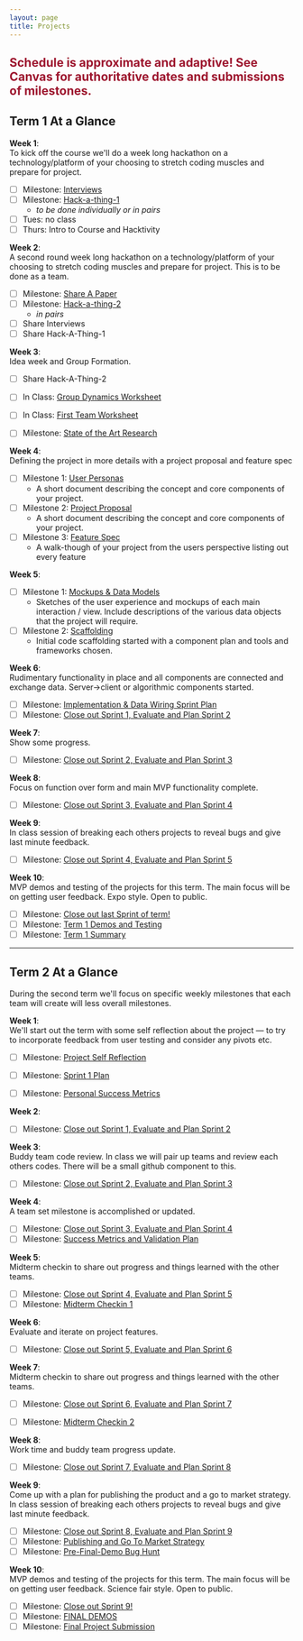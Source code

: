 ```yaml
---
layout: page
title: Projects
---
```



<!-- ## <span style="color: #F27D00">Project Info Coming Soon</span> ## -->

## <span style="color: #9d162e">Schedule is approximate and adaptive! See Canvas for authoritative dates and submissions of milestones.</span> ##


## Term 1 At a Glance

**Week 1**:<br>
To kick off the course we'll do a week long hackathon on a technology/platform of your choosing to stretch coding muscles and prepare for project.

- [ ] Milestone: [Interviews](milestones/interviews)<br>
- [ ] Milestone: [Hack-a-thing-1](milestones/hack-a-thing-1)<br>
  - *to be done individually or in pairs*
- [ ] Tues: no class
- [ ] Thurs: Intro to Course and Hacktivity

**Week 2**:<br>
  A second round week long hackathon on a technology/platform of your choosing to stretch coding muscles and prepare for project. This is to be done as a team.

- [ ] Milestone: [Share A Paper](milestones/paper-presentation)<br>
- [ ] Milestone: [Hack-a-thing-2](milestones/hack-a-thing-2)
  - *in pairs*
- [ ] Share Interviews
- [ ] Share Hack-A-Thing-1

**Week 3**:<br>
  Idea week and Group Formation.

- [ ] Share Hack-A-Thing-2

- [ ] In Class: [Group Dynamics Worksheet](milestones/group-dynamics-worksheet)
- [ ] In Class: [First Team Worksheet](milestones/first-meeting)

- [ ] Milestone: [State of the Art Research](milestones/project-research)

**Week 4**:<br>
  Defining the project in more details with a project proposal and feature spec

- [ ] Milestone 1: [User Personas](milestones/user-personas)
  - A short document describing the concept and core components of your project.
- [ ] Milestone 2: [Project Proposal](milestones/project-proposal)
  - A short document describing the concept and core components of your project.
- [ ] Milestone 3: [Feature Spec](milestones/feature-spec)
  - A walk-though of your project from the users perspective listing out every feature

**Week 5**:<br>

- [ ] Milestone 1: [Mockups & Data Models](milestones/mockups-models)
  - Sketches of the user experience and mockups of each main interaction / view. Include descriptions of the various data objects that the project will require.
- [ ] Milestone 2: [Scaffolding](milestones/scaffolding)
  - Initial code scaffolding started with a component plan and tools and frameworks chosen.


**Week 6**:<br>
  Rudimentary functionality in place and all components are connected and exchange data. Server->client or algorithmic components started.

- [ ] Milestone: [Implementation & Data Wiring Sprint Plan](milestones/wiring-start-sprint)
- [ ] Milestone: [Close out Sprint 1, Evaluate and Plan Sprint 2](milestones/t1-sprint1)

**Week 7**:<br>
  Show some progress.

- [ ] Milestone: [Close out Sprint 2, Evaluate and Plan Sprint 3](milestones/t1-sprint2)

**Week 8**:<br>
  Focus on function over form and main MVP functionality complete.

<!-- - [ ] Milestone: [Testable Prototype](milestones/testable_prototype) -->
- [ ] Milestone: [Close out Sprint 3, Evaluate and Plan Sprint 4](milestones/t1-sprint3)

**Week 9**:<br>
  In class session of breaking each others projects to reveal bugs and give last minute feedback.

<!-- - [ ] Milestone: [Pre-Demo Bug Hunt](milestones/bughunt) -->
- [ ] Milestone: [Close out Sprint 4, Evaluate and Plan Sprint 5](milestones/t1-sprint4)


**Week 10**:<br>
  MVP demos and testing of the projects for this term. The main focus will be on getting user feedback. Expo style. Open to public.

- [ ] Milestone: [Close out last Sprint of term!](milestones/t1-sprint5)
- [ ] Milestone: [Term 1 Demos and Testing](milestones/t1-demos)
- [ ] Milestone: [Term 1 Summary](milestones/t1-summary)

<hr>

## Term 2 At a Glance
During the second term we'll focus on specific weekly milestones that each team will create will less overall milestones.

**Week 1**:<br>
  We'll start out the term with some self reflection about the project — to try to incorporate feedback from user testing and consider any pivots etc.

  - [ ] Milestone: [Project Self Reflection](milestones/t2-project-self-reflection)
  - [ ] Milestone: [Sprint 1 Plan](milestones/t2-starting-sprint)
  - [ ] Milestone: [Personal Success Metrics](milestones/t2-personal-success)


**Week 2**:<br>
  
  - [ ] Milestone: [Close out Sprint 1, Evaluate and Plan Sprint 2](milestones/t2-sprint1)

**Week 3**:<br>
  Buddy team code review. In class we will pair up teams and review each others codes. There will be a small github component to this.

  - [ ] Milestone: [Close out Sprint 2, Evaluate and Plan Sprint 3](milestones/t2-sprint2)

**Week 4**:<br>
  A team set milestone is accomplished or updated.

  - [ ] Milestone: [Close out Sprint 3, Evaluate and Plan Sprint 4](milestones/t2-sprint3)
  - [ ] Milestone: [Success Metrics and Validation Plan](milestones/t2-project-validation)

**Week 5**:<br>
  Midterm checkin to share out progress and things learned with the other teams.

  - [ ] Milestone: [Close out Sprint 4, Evaluate and Plan Sprint 5](milestones/t2-sprint4)
  - [ ] Milestone: [Midterm Checkin 1](milestones/midterm-checkin)

**Week 6**:<br>
  Evaluate and iterate on project features.

  - [ ] Milestone: [Close out Sprint 5, Evaluate and Plan Sprint 6](milestones/t2-sprint5)

**Week 7**:<br>
  Midterm checkin to share out progress and things learned with the other teams.

  - [ ] Milestone: [Close out Sprint 6, Evaluate and Plan Sprint 7](milestones/t2-sprint6)
  - [ ] Milestone: [Midterm Checkin 2](milestones/midterm-checkin)


**Week 8**:<br>
  Work time and buddy team progress update.

  - [ ] Milestone: [Close out Sprint 7, Evaluate and Plan Sprint 8](milestones/t2-sprint7)

**Week 9**:<br>
  Come up with a plan for publishing the product and a go to market strategy.
  In class session of breaking each others projects to reveal bugs and give last minute feedback.

  - [ ] Milestone: [Close out Sprint 8, Evaluate and Plan Sprint 9](milestones/t2-sprint8)
  - [ ] Milestone: [Publishing and Go To Market Strategy](milestones/t2-publishing)
  - [ ] Milestone: [Pre-Final-Demo Bug Hunt](milestones/t2-final-bughunt)

**Week 10**:<br>
  MVP demos and testing of the projects for this term. The main focus will be on getting user feedback. Science fair style. Open to public.

  - [ ] Milestone: [Close out Sprint 9!](milestones/t2-sprint9)
  - [ ] Milestone: [FINAL DEMOS](milestones/t2-demos)
  - [ ] Milestone: [Final Project Submission](milestones/t2-summary)
